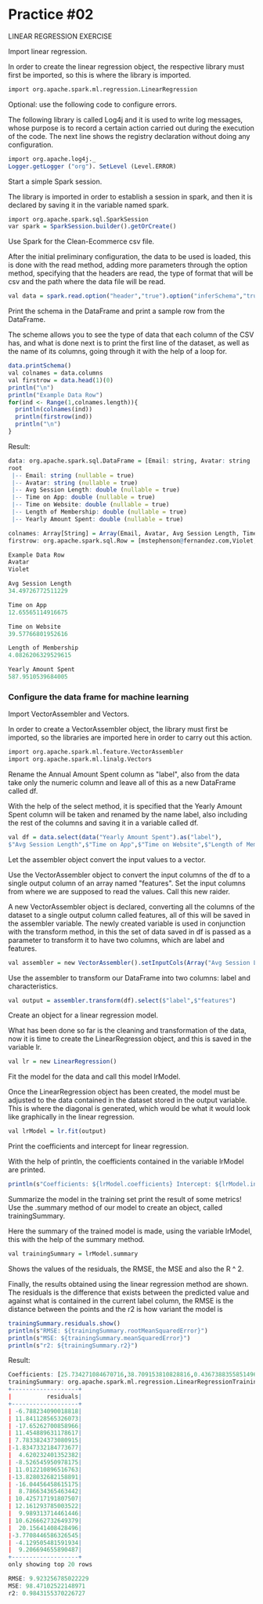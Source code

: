 # Practice #02

LINEAR REGRESSION EXERCISE

Import linear regression.

In order to create the linear regression object, the respective library must first be imported, so this is where the library is imported.

```r
import org.apache.spark.ml.regression.LinearRegression
```

Optional: use the following code to configure errors.

The following library is called Log4j and it is used to write log messages, whose purpose is to record a certain action carried out during the execution of the code. The next line shows the registry declaration without doing any configuration.

```r
import org.apache.log4j._
Logger.getLogger ("org"). SetLevel (Level.ERROR)
```

Start a simple Spark session.

The library is imported in order to establish a session in spark, and then it is declared by saving it in the variable named spark.

```r
import org.apache.spark.sql.SparkSession
var spark = SparkSession.builder().getOrCreate()
```

Use Spark for the Clean-Ecommerce csv file.

After the initial preliminary configuration, the data to be used is loaded, this is done with the read method, adding more parameters through the option method, specifying that the headers are read, the type of format that will be csv and the path where the data file will be read.

```r
val data = spark.read.option("header","true").option("inferSchema","true").format("csv").load("Clean-Ecommerce.csv")
```

Print the schema in the DataFrame and print a sample row from the DataFrame.

The scheme allows you to see the type of data that each column of the CSV has, and what is done next is to print the first line of the dataset, as well as the name of its columns, going through it with the help of a loop for.

```r
data.printSchema()
val colnames = data.columns
val firstrow = data.head(1)(0)
println("\n")
println("Example Data Row")
for(ind <- Range(1,colnames.length)){
  println(colnames(ind))
  println(firstrow(ind))
  println("\n")
}
```

Result:

```r
data: org.apache.spark.sql.DataFrame = [Email: string, Avatar: string ... 5 more fields]
root
 |-- Email: string (nullable = true)
 |-- Avatar: string (nullable = true)
 |-- Avg Session Length: double (nullable = true)
 |-- Time on App: double (nullable = true)
 |-- Time on Website: double (nullable = true)
 |-- Length of Membership: double (nullable = true)
 |-- Yearly Amount Spent: double (nullable = true)

colnames: Array[String] = Array(Email, Avatar, Avg Session Length, Time on App, Time on Website, Length of Membership, Yearly Amount Spent)
firstrow: org.apache.spark.sql.Row = [mstephenson@fernandez.com,Violet,34.49726772511229,12.65565114916675,39.57766801952616,4.0826206329529615,587.9510539684005]

Example Data Row
Avatar
Violet

Avg Session Length
34.49726772511229

Time on App
12.65565114916675

Time on Website
39.57766801952616

Length of Membership
4.0826206329529615

Yearly Amount Spent
587.9510539684005
```

### Configure the data frame for machine learning

Import VectorAssembler and Vectors.

In order to create a VectorAssembler object, the library must first be imported, so the libraries are imported here in order to carry out this action.

```r
import org.apache.spark.ml.feature.VectorAssembler
import org.apache.spark.ml.linalg.Vectors
```

Rename the Annual Amount Spent column as "label", also from the data take only the numeric column and leave all of this as a new DataFrame called df.

With the help of the select method, it is specified that the Yearly Amount Spent column will be taken and renamed by the name label, also including the rest of the columns and saving it in a variable called df.

```r
val df = data.select(data("Yearly Amount Spent").as("label"),
$"Avg Session Length",$"Time on App",$"Time on Website",$"Length of Membership")
```

Let the assembler object convert the input values ​​to a vector.

Use the VectorAssembler object to convert the input columns of the df to a single output column of an array named "features". Set the input columns from where we are supposed to read the values.
Call this new raider.

A new VectorAssembler object is declared, converting all the columns of the dataset to a single output column called features, all of this will be saved in the assembler variable. The newly created variable is used in conjunction with the transform method, in this the set of data saved in df is passed as a parameter to transform it to have two columns, which are label and features.

```r
val assembler = new VectorAssembler().setInputCols(Array("Avg Session Length","Time on App","Time on Website","Length of Membership")).setOutputCol("features")
```

Use the assembler to transform our DataFrame into two columns: label and characteristics.

```r
val output = assembler.transform(df).select($"label",$"features")
```

Create an object for a linear regression model.

What has been done so far is the cleaning and transformation of the data, now it is time to create the LinearRegression object, and this is saved in the variable lr.

```r
val lr = new LinearRegression()
```

Fit the model for the data and call this model lrModel.

Once the LinearRegression object has been created, the model must be adjusted to the data contained in the dataset stored in the output variable. This is where the diagonal is generated, which would be what it would look like graphically in the linear regression.

```r
val lrModel = lr.fit(output)
```

Print the coefficients and intercept for linear regression.

With the help of println, the coefficients contained in the variable lrModel are printed.

```r
println(s"Coefficients: ${lrModel.coefficients} Intercept: ${lrModel.intercept}")
```

Summarize the model in the training set print the result of some metrics!
Use the .summary method of our model to create an object, called trainingSummary.

Here the summary of the trained model is made, using the variable lrModel, this with the help of the summary method.

```r
val trainingSummary = lrModel.summary
```

Shows the values ​​of the residuals, the RMSE, the MSE and also the R ^ 2.

Finally, the results obtained using the linear regression method are shown. The residuals is the difference that exists between the predicted value and against what is contained in the current label column, the RMSE is the distance between the points and the r2 is how variant the model is

```r
trainingSummary.residuals.show()
println(s"RMSE: ${trainingSummary.rootMeanSquaredError}")
println(s"MSE: ${trainingSummary.meanSquaredError}")
println(s"r2: ${trainingSummary.r2}")
```

Result:

```r
Coefficients: [25.734271084670716,38.709153810828816,0.43673883558514964,61.57732375487594] Intercept: -1051.5942552990748
trainingSummary: org.apache.spark.ml.regression.LinearRegressionTrainingSummary = org.apache.spark.ml.regression.LinearRegressionTrainingSummary@39dc0a19
+-------------------+
|          residuals|
+-------------------+
| -6.788234090018818|
| 11.841128565326073|
| -17.65262700858966|
| 11.454889631178617|
| 7.7833824373080915|
|-1.8347332184773677|
|  4.620232401352382|
| -8.526545950978175|
| 11.012210896516763|
|-13.828032682158891|
| -16.04456458615175|
|  8.786634365463442|
| 10.425717191807507|
| 12.161293785003522|
|  9.989313714461446|
| 10.626662732649379|
|  20.15641408428496|
|-3.7708446586326545|
| -4.129505481591934|
|  9.206694655890487|
+-------------------+
only showing top 20 rows

RMSE: 9.923256785022229
MSE: 98.47102522148971
r2: 0.9843155370226727
```
